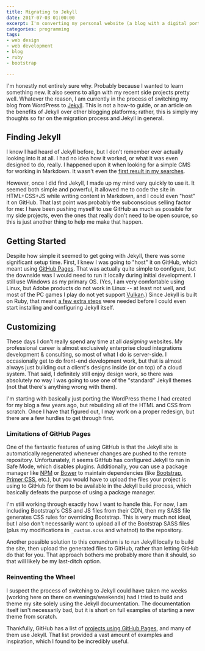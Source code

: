 ```yaml
---
title: Migrating to Jekyll
date: 2017-07-03 01:00:00
excerpt: I'm converting my personal website (a blog with a digital portfolio) from WordPress to a static site hosted on GitHub generated via Jekyll. These are my initial thoughts on the process and the result.
categories: programming
tags:
- web design
- web development
- blog
- ruby
- bootstrap

---
```

I'm honestly not entirely sure why. Probably because I wanted to learn something new. It also seems to align with my recent side projects pretty well. Whatever the reason, I am currently in the process of switching my blog from WordPress to [Jekyll](https://jekyllrb.com). This is not a how-to guide, or an article on the benefits of Jekyll over other blogging platforms; rather, this is simply my thoughts so far on the migration process and Jekyll in general.

## Finding Jekyll

I know I had heard of Jekyll before, but I don't remember ever actually looking into it at all. I had no idea how it worked, or what it was even designed to do, really. I happened upon it when looking for a simple CMS for working in Markdown. It wasn't even the [first result in my searches](https://duckduckgo.com/?q=static+blog+using+markdown).

However, once I did find Jekyll, I made up my mind very quickly to use it. It seemed both simple and powerful, it allowed me to code the site in HTML+CSS+JS while writing content in Markdown, and I could even "host" it on GitHub. That last point was probably the subconscious selling factor for me: I have been pushing myself to use GitHub as much as possible for my side projects, even the ones that really don't need to be open source, so this is just another thing to help me make that happen.

## Getting Started

Despite how simple it seemed to get going with Jekyll, there was some significant setup time. First, I knew I was going to "host" it on GitHub, which meant using [GitHub Pages](https://help.github.com/articles/using-jekyll-as-a-static-site-generator-with-github-pages/). That was actually quite simple to configure, but the downside was I would need to run it locally during initial development. I still use Windows as my primary OS. (Yes, I am very comfortable using Linux, but Adobe products do not work in Linux -- at least not well, and most of the PC games I play do not yet support [Vulkan](https://en.wikipedia.org/wiki/Vulkan_(API)).) Since Jekyll is built on Ruby, that meant [a few extra steps](https://rubyinstaller.org/) were needed before I could even start installing and configuring Jekyll itself.

## Customizing

These days I don't really spend any time at all *designing* websites. My professional career is almost exclusively enterprise cloud integrations development & consulting, so most of what I do is server-side. I occasionally get to do front-end development work, but that is almost always just building out a client's designs inside (or on top) of a cloud system. That said, I definitely still enjoy design work, so there was absolutely no way I was going to use one of the "standard" Jekyll themes (not that there's anything wrong with them).

I'm starting with basically just porting the WordPress theme I had created for my blog a few years ago, but rebuilding all of the HTML and CSS from scratch. Once I have that figured out, I may work on a proper redesign, but there are a few hurdles to get through first.

### Limitations of GitHub Pages

One of the fantastic features of using GitHub is that the Jekyll site is automatically regenerated whenever changes are pushed to the remote repository. Unfortunately, it seems GitHub has configured Jekyll to run in Safe Mode, which disables plugins. Additionally, you can use a package manager like [NPM](https://www.npmjs.com/) or [Bower](https://bower.io/) to maintain dependencies (like [Bootstrap](https://v4-alpha.getbootstrap.com/), [Primer CSS](http://primercss.io/), etc.), but you would have to upload the files your project is using to GitHub for them to be available in the Jekyll build process, which basically defeats the purpose of using a package manager.

I'm still working through exactly how I want to handle this. For now, I am including Bootstrap's CSS and JS files from their CDN, then my SASS file generates CSS rules for overriding Bootstrap. This is very much not ideal, but I also don't necessarily want to upload all of the Bootstrap SASS files (plus my modifications in `_custom.scss` and whatnot) to the repository.

Another possible solution to this conundrum is to run Jekyll locally to build the site, then upload the generated files to GitHub, rather than letting GitHub do that for you. That approach bothers me probably more than it should, so that will likely be my last-ditch option.

### Reinventing the Wheel

I suspect the process of switching to Jekyll could have taken me weeks (working here on there on evenings/weekends) had I tried to build and theme my site solely using the Jekyll documentation. The documentation itself isn't necessarily bad, but it is short on full examples of starting a new theme from scratch.

Thankfully, GitHub has a list of [projects using GitHub Pages](https://github.com/showcases/github-pages-examples), and many of them use Jekyll. That list provided a vast amount of examples and inspiration, which I found to be incredibly useful.
